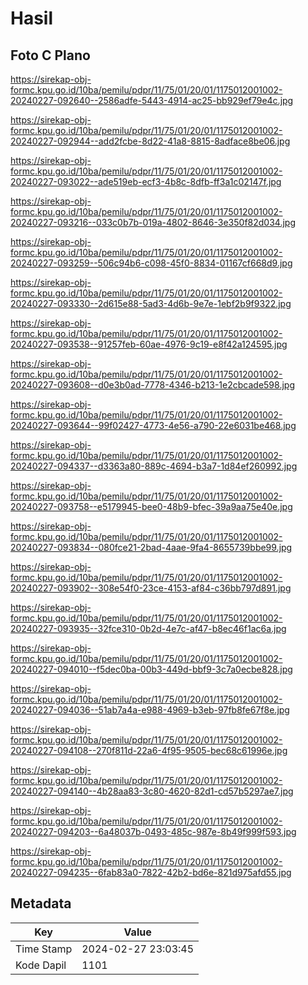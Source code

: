 # Hasil

## Foto C Plano

https://sirekap-obj-formc.kpu.go.id/10ba/pemilu/pdpr/11/75/01/20/01/1175012001002-20240227-092640--2586adfe-5443-4914-ac25-bb929ef79e4c.jpg

https://sirekap-obj-formc.kpu.go.id/10ba/pemilu/pdpr/11/75/01/20/01/1175012001002-20240227-092944--add2fcbe-8d22-41a8-8815-8adface8be06.jpg

https://sirekap-obj-formc.kpu.go.id/10ba/pemilu/pdpr/11/75/01/20/01/1175012001002-20240227-093022--ade519eb-ecf3-4b8c-8dfb-ff3a1c02147f.jpg

https://sirekap-obj-formc.kpu.go.id/10ba/pemilu/pdpr/11/75/01/20/01/1175012001002-20240227-093216--033c0b7b-019a-4802-8646-3e350f82d034.jpg

https://sirekap-obj-formc.kpu.go.id/10ba/pemilu/pdpr/11/75/01/20/01/1175012001002-20240227-093259--506c94b6-c098-45f0-8834-01167cf668d9.jpg

https://sirekap-obj-formc.kpu.go.id/10ba/pemilu/pdpr/11/75/01/20/01/1175012001002-20240227-093330--2d615e88-5ad3-4d6b-9e7e-1ebf2b9f9322.jpg

https://sirekap-obj-formc.kpu.go.id/10ba/pemilu/pdpr/11/75/01/20/01/1175012001002-20240227-093538--91257feb-60ae-4976-9c19-e8f42a124595.jpg

https://sirekap-obj-formc.kpu.go.id/10ba/pemilu/pdpr/11/75/01/20/01/1175012001002-20240227-093608--d0e3b0ad-7778-4346-b213-1e2cbcade598.jpg

https://sirekap-obj-formc.kpu.go.id/10ba/pemilu/pdpr/11/75/01/20/01/1175012001002-20240227-093644--99f02427-4773-4e56-a790-22e6031be468.jpg

https://sirekap-obj-formc.kpu.go.id/10ba/pemilu/pdpr/11/75/01/20/01/1175012001002-20240227-094337--d3363a80-889c-4694-b3a7-1d84ef260992.jpg

https://sirekap-obj-formc.kpu.go.id/10ba/pemilu/pdpr/11/75/01/20/01/1175012001002-20240227-093758--e5179945-bee0-48b9-bfec-39a9aa75e40e.jpg

https://sirekap-obj-formc.kpu.go.id/10ba/pemilu/pdpr/11/75/01/20/01/1175012001002-20240227-093834--080fce21-2bad-4aae-9fa4-8655739bbe99.jpg

https://sirekap-obj-formc.kpu.go.id/10ba/pemilu/pdpr/11/75/01/20/01/1175012001002-20240227-093902--308e54f0-23ce-4153-af84-c36bb797d891.jpg

https://sirekap-obj-formc.kpu.go.id/10ba/pemilu/pdpr/11/75/01/20/01/1175012001002-20240227-093935--32fce310-0b2d-4e7c-af47-b8ec46f1ac6a.jpg

https://sirekap-obj-formc.kpu.go.id/10ba/pemilu/pdpr/11/75/01/20/01/1175012001002-20240227-094010--f5dec0ba-00b3-449d-bbf9-3c7a0ecbe828.jpg

https://sirekap-obj-formc.kpu.go.id/10ba/pemilu/pdpr/11/75/01/20/01/1175012001002-20240227-094036--51ab7a4a-e988-4969-b3eb-97fb8fe67f8e.jpg

https://sirekap-obj-formc.kpu.go.id/10ba/pemilu/pdpr/11/75/01/20/01/1175012001002-20240227-094108--270f811d-22a6-4f95-9505-bec68c61996e.jpg

https://sirekap-obj-formc.kpu.go.id/10ba/pemilu/pdpr/11/75/01/20/01/1175012001002-20240227-094140--4b28aa83-3c80-4620-82d1-cd57b5297ae7.jpg

https://sirekap-obj-formc.kpu.go.id/10ba/pemilu/pdpr/11/75/01/20/01/1175012001002-20240227-094203--6a48037b-0493-485c-987e-8b49f999f593.jpg

https://sirekap-obj-formc.kpu.go.id/10ba/pemilu/pdpr/11/75/01/20/01/1175012001002-20240227-094235--6fab83a0-7822-42b2-bd6e-821d975afd55.jpg


## Metadata

| Key        | Value               |
| ---------- | ------------------- |
| Time Stamp | 2024-02-27 23:03:45 |
| Kode Dapil | 1101                |



